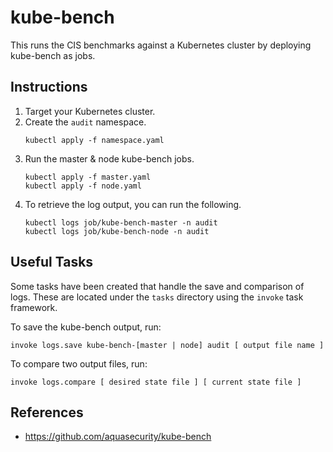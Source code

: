 # kube-bench

This runs the CIS benchmarks against a Kubernetes cluster by
deploying kube-bench as jobs.

## Instructions
1. Target your Kubernetes cluster.
1. Create the `audit` namespace.
   ```
   kubectl apply -f namespace.yaml
   ```
1. Run the master & node kube-bench jobs.
   ```
   kubectl apply -f master.yaml
   kubectl apply -f node.yaml
   ```
1. To retrieve the log output, you can run the following.
   ```
   kubectl logs job/kube-bench-master -n audit
   kubectl logs job/kube-bench-node -n audit
   ```

## Useful Tasks
Some tasks have been created that handle the save
and comparison of logs. These are located under the
`tasks` directory using the `invoke` task framework.

To save the kube-bench output, run:
```
invoke logs.save kube-bench-[master | node] audit [ output file name ]
```

To compare two output files, run:
```
invoke logs.compare [ desired state file ] [ current state file ]
```

## References
* https://github.com/aquasecurity/kube-bench